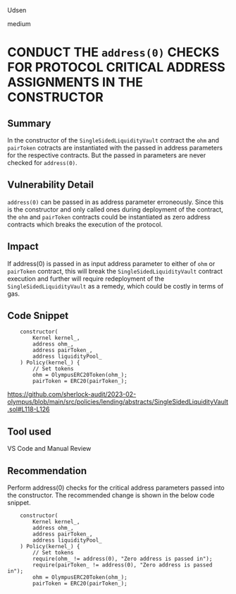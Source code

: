 Udsen

medium

# CONDUCT THE `address(0)` CHECKS FOR PROTOCOL CRITICAL ADDRESS ASSIGNMENTS IN THE CONSTRUCTOR

## Summary

In the constructor of the `SingleSidedLiquidityVault` contract the `ohm` and `pairToken` cotracts are instantiated with the passed in address parameters for the respective contracts. But the passed in parameters are never checked for `address(0)`.

## Vulnerability Detail

`address(0)` can be passed in as address parameter erroneously. Since this is the constructor and only called ones during deployment of the contract, the `ohm` and `pairToken` contracts could be instantiated as zero address contracts which breaks the execution of the protocol. 

## Impact

If address(0) is passed in as input address parameter to either of `ohm` or `pairToken` contract, this will break the `SingleSidedLiquidityVault` contract execution and further will require redeployment of the `SingleSidedLiquidityVault` as a remedy, which could be costly in terms of gas. 

## Code Snippet

```solidity
    constructor(
        Kernel kernel_,
        address ohm_,
        address pairToken_,
        address liquidityPool_
    ) Policy(kernel_) {
        // Set tokens
        ohm = OlympusERC20Token(ohm_);
        pairToken = ERC20(pairToken_);
```

https://github.com/sherlock-audit/2023-02-olympus/blob/main/src/policies/lending/abstracts/SingleSidedLiquidityVault.sol#L118-L126

## Tool used

VS Code and Manual Review

## Recommendation

Perform address(0) checks for the critical address parameters passed into the constructor. The recommended change is shown in the below code snippet.

```solidity
    constructor(
        Kernel kernel_,
        address ohm_,
        address pairToken_,
        address liquidityPool_
    ) Policy(kernel_) {
        // Set tokens
        require(ohm_ != address(0), "Zero address is passed in");
        require(pairToken_ != address(0), "Zero address is passed in");
        ohm = OlympusERC20Token(ohm_);
        pairToken = ERC20(pairToken_);
```

